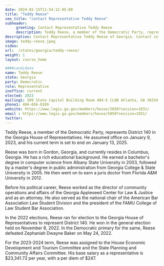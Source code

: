 ```yaml
---
date: 2024-02-15T11:54:12-05:00
title: "Teddy Reese"
seo_title: "contact Representative Teddy Reese"
subheader:
     greeting: Contact Representative Teddy Reese
     description: Teddy Reese, a member of the Democratic Party, represents District 140 in the Georgia House of Representatives. He assumed office on January 9, 2023, and his current term is set to end on January 13, 2025.
description: Contact Representative Teddy Reese of Georgia. Contact information for Teddy Reese includes email address, phone number, and mailing address.
image: teddy-reese.jpeg
video:
url:  /states/georgia/teddy-reese/
weight: 1
layout: course_home

####candidate
name: Teddy Reese
state: Georgia
party: Democratic
role: Representative
inoffice: current
elected: 2023
mailing1: 309 State Capitol Building Room 404-E CLOB Atlanta, GA 30334
phone1: 404-656-0109
website: https://www.legis.ga.gov/members/house/5050?session=1031/
email : https://www.legis.ga.gov/members/house/5050?session=1031/
twitter:
---
```


Teddy Reese, a member of the Democratic Party, represents District 140 in the Georgia House of Representatives. He assumed office on January 9, 2023, and his current term is set to end on January 13, 2025.

Reese was born in Gordon, Georgia, and currently resides in Columbus, Georgia. He has a rich educational background. He earned a bachelor's degree in computer science from Albany State University in 2003, followed by a master's degree in public administration from Georgia College & State University in 2005. He then went on to earn a juris doctor from Florida A&M University in 2012.

Before his political career, Reese worked as the director of community operations and affairs of the Georgia Appleseed Center for Law & Justice and as an attorney. He also served as the national chair of the American Bar Association Law Student Division and the president of the FAMU College of Law Student Bar Association.

In the 2022 elections, Reese ran for election to the Georgia House of Representatives to represent District 140. He won in the general election held on November 8, 2022. In the Democratic primary for the same, Reese defeated Zephaniah Dwayne Baker on May 24, 2022.

For the 2023-2024 term, Reese was assigned to the House Economic Development and Tourism Committee and the State Planning and Community Affairs Committee. His base salary as a representative is $23,341.72 per year, with a per diem of $247.
